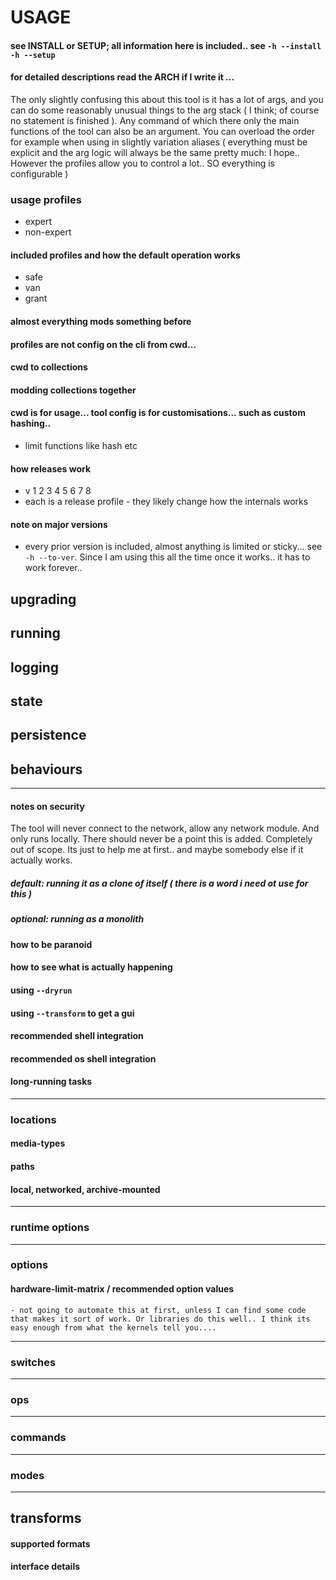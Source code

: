 # USAGE
#### see INSTALL or SETUP; all information here is included.. see `-h --install` `-h --setup`
#### for detailed descriptions read the ARCH if I write it ...

The only slightly confusing this about this tool is it has a lot of args, and you can do some reasonably unusual things to the arg stack ( I think; of course no statement is finished ). Any command of which there only the main functions of the tool can also be an argument. You can overload the order for example when using in slightly variation aliases ( everything must be explicit and the arg logic will always be the same pretty much: I hope.. However the profiles allow you to control a lot.. SO everything is configurable )

### usage profiles
  - expert
  - non-expert
#### included profiles and how the default operation works
  - safe
  - van
  - grant
#### almost everything mods something before
#### profiles are not config on the cli from cwd...
#### cwd to collections 
#### modding collections together
#### cwd is for usage... tool config is for customisations... such as custom hashing.. 
  - limit functions like hash etc
#### how releases work 
  - v 1 2 3 4 5 6 7 8 
  - each is a release profile - they likely change how the internals works
#### note on major versions
- every prior version is included, almost anything is limited or sticky... see `-h --to-ver`. Since I am using this all the time once it works.. it has to work forever.. 
## upgrading
## running
## logging
## state
## persistence
## behaviours
----
#### notes on security

The tool will never connect to the network, allow any network module. And only runs locally. There should never be a point this is added. Completely out of scope. Its just to help me at first.. and maybe somebody else if it actually works.

##### default: running it as a clone of itself ( there is a word i need ot use for this )
##### optional: running as a monolith
#### how to be paranoid
#### how to see what is actually happening
#### using `--dryrun`
#### using `--transform` to get a gui
#### recommended shell integration
#### recommended os shell integration
#### long-running tasks
----
### locations
#### media-types
#### paths
#### local, networked, archive-mounted
----
### runtime options
----
### options
  #### hardware-limit-matrix / recommended option values
    - not going to automate this at first, unless I can find some code that makes it sort of work. Or libraries do this well.. I think its easy enough from what the kernels tell you....
----
### switches
----
### ops
----
### commands
----
### modes
----
## transforms
#### supported formats
#### interface details
